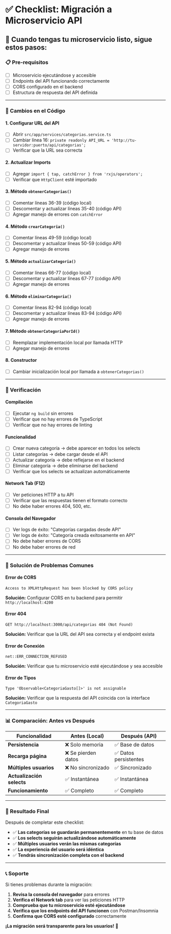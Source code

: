# ✅ Checklist: Migración a Microservicio API

## 🎯 **Cuando tengas tu microservicio listo, sigue estos pasos:**

### **📋 Pre-requisitos**
- [ ] Microservicio ejecutándose y accesible
- [ ] Endpoints del API funcionando correctamente
- [ ] CORS configurado en el backend
- [ ] Estructura de respuesta del API definida

---

### **🔧 Cambios en el Código**

#### **1. Configurar URL del API**
- [ ] Abrir `src/app/services/categorias.service.ts`
- [ ] Cambiar línea 16: `private readonly API_URL = 'http://tu-servidor:puerto/api/categorias';`
- [ ] Verificar que la URL sea correcta

#### **2. Actualizar Imports**
- [ ] Agregar `import { tap, catchError } from 'rxjs/operators';`
- [ ] Verificar que `HttpClient` esté importado

#### **3. Método `obtenerCategorias()`**
- [ ] Comentar líneas 36-39 (código local)
- [ ] Descomentar y actualizar líneas 35-40 (código API)
- [ ] Agregar manejo de errores con `catchError`

#### **4. Método `crearCategoria()`**
- [ ] Comentar líneas 49-59 (código local)
- [ ] Descomentar y actualizar líneas 50-59 (código API)
- [ ] Agregar manejo de errores

#### **5. Método `actualizarCategoria()`**
- [ ] Comentar líneas 66-77 (código local)
- [ ] Descomentar y actualizar líneas 67-77 (código API)
- [ ] Agregar manejo de errores

#### **6. Método `eliminarCategoria()`**
- [ ] Comentar líneas 82-94 (código local)
- [ ] Descomentar y actualizar líneas 83-94 (código API)
- [ ] Agregar manejo de errores

#### **7. Método `obtenerCategoriaPorId()`**
- [ ] Reemplazar implementación local por llamada HTTP
- [ ] Agregar manejo de errores

#### **8. Constructor**
- [ ] Cambiar inicialización local por llamada a `obtenerCategorias()`

---

### **🧪 Verificación**

#### **Compilación**
- [ ] Ejecutar `ng build` sin errores
- [ ] Verificar que no hay errores de TypeScript
- [ ] Verificar que no hay errores de linting

#### **Funcionalidad**
- [ ] Crear nueva categoría → debe aparecer en todos los selects
- [ ] Listar categorías → debe cargar desde el API
- [ ] Actualizar categoría → debe reflejarse en el backend
- [ ] Eliminar categoría → debe eliminarse del backend
- [ ] Verificar que los selects se actualizan automáticamente

#### **Network Tab (F12)**
- [ ] Ver peticiones HTTP a tu API
- [ ] Verificar que las respuestas tienen el formato correcto
- [ ] No debe haber errores 404, 500, etc.

#### **Consola del Navegador**
- [ ] Ver logs de éxito: "Categorías cargadas desde API"
- [ ] Ver logs de éxito: "Categoría creada exitosamente en API"
- [ ] No debe haber errores de CORS
- [ ] No debe haber errores de red

---

### **🚨 Solución de Problemas Comunes**

#### **Error de CORS**
```
Access to XMLHttpRequest has been blocked by CORS policy
```
**Solución:** Configurar CORS en tu backend para permitir `http://localhost:4200`

#### **Error 404**
```
GET http://localhost:3000/api/categorias 404 (Not Found)
```
**Solución:** Verificar que la URL del API sea correcta y el endpoint exista

#### **Error de Conexión**
```
net::ERR_CONNECTION_REFUSED
```
**Solución:** Verificar que tu microservicio esté ejecutándose y sea accesible

#### **Error de Tipos**
```
Type 'Observable<CategoriaGasto[]>' is not assignable
```
**Solución:** Verificar que la respuesta del API coincida con la interface `CategoriaGasto`

---

### **📊 Comparación: Antes vs Después**

| Funcionalidad | Antes (Local) | Después (API) |
|---------------|---------------|---------------|
| **Persistencia** | ❌ Solo memoria | ✅ Base de datos |
| **Recarga página** | ❌ Se pierden datos | ✅ Datos persistentes |
| **Múltiples usuarios** | ❌ No sincronizado | ✅ Sincronizado |
| **Actualización selects** | ✅ Instantánea | ✅ Instantánea |
| **Funcionamiento** | ✅ Completo | ✅ Completo |

---

### **🎉 Resultado Final**

Después de completar este checklist:

- ✅ **Las categorías se guardarán permanentemente** en tu base de datos
- ✅ **Los selects seguirán actualizándose automáticamente**
- ✅ **Múltiples usuarios verán las mismas categorías**
- ✅ **La experiencia del usuario será idéntica**
- ✅ **Tendrás sincronización completa con el backend**

---

### **📞 Soporte**

Si tienes problemas durante la migración:

1. **Revisa la consola del navegador** para errores
2. **Verifica el Network tab** para ver las peticiones HTTP
3. **Comprueba que tu microservicio esté ejecutándose**
4. **Verifica que los endpoints del API funcionen** con Postman/Insomnia
5. **Confirma que CORS esté configurado** correctamente

**¡La migración será transparente para los usuarios!** 🚀
